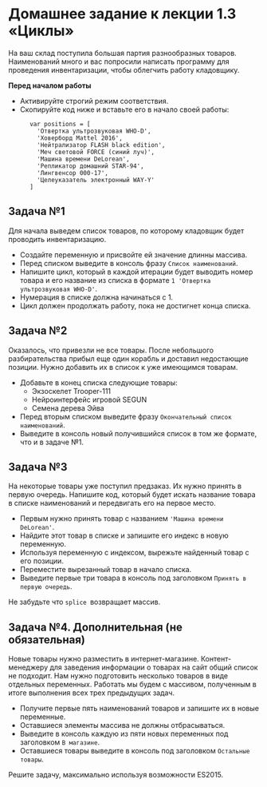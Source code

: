 # Домашнее задание к лекции 1.3 «Циклы»
На ваш склад поступила большая партия разнообразных товаров. Наименований много и вас попросили написать программу для проведения инвентаризации, чтобы облегчить работу кладовщику.

**Перед началом работы**

* Активируйте строгий режим соответствия.
* Скопируйте код ниже и вставьте его в начало своей работы:
```
      var positions = [
        'Отвертка ультрозвуковая WHO-D',
        'Ховерборд Mattel 2016',
        'Нейтрализатор FLASH black edition',
        'Меч световой FORCE (синий луч)',
        'Машина времени DeLorean',
        'Репликатор домашний STAR-94',
        'Лингвенсор 000-17',
        'Целеуказатель электронный WAY-Y'
      ]
```    

## Задача №1

Для начала выведем список товаров, по которому кладовщик будет проводить инвентаризацию.

* Создайте переменную и присвойте ей значение длинны массива.
* Перед списком выведите в консоль фразу `Список наименований`.
* Напишите цикл, который в каждой итерации будет выводить номер товара и его название из списка в формате `1 'Отвертка ультрозвуковая WHO-D'`.
* Нумерация в списке должна начинаться с 1.
* Цикл должен продолжать работу, пока не достигнет конца списка.

## Задача №2

Оказалось, что привезли не все товары. После небольшого разбирательства прибыл еще один корабль и доставил недостающие позиции. Нужно добавить их в список к уже имеющимся товарам.
* Добавьте в конец списка следующие товары:
    * Экзоскелет Trooper-111
    * Нейроинтерфейс игровой SEGUN
    * Семена дерева Эйва
* Перед вторым списком выведите фразу `Окончательный список наименований`.
* Выведите в консоль новый получившийся список в том же формате, что и в задаче №1.

## Задача №3

На некоторые товары уже поступил предзаказ. Их нужно принять в первую очередь. Напишите код, который будет искать название товара в списке наименований и передвигать его на первое место.

* Первым нужно принять товар с названием `'Машина времени DeLorean'`.
* Найдите этот товар в списке и запишите его индекс в новую переменную.
* Используя переменную с индексом, вырежьте найденный товар с его позиции.
* Переместите вырезанный товар в начало списка.
* Выведите первые три товара в консоль под заголовком `Принять в первую очередь`.

Не забудьте что `splice `возвращает массив.

## Задача №4. Дополнительная (не обязательная)

Новые товары нужно разместить в интернет-магазине. Контент-менеджеру для заведения информации о товарах на сайт общий список не подходит. Нам нужно подготовить несколько товаров в виде отдельных переменных. Работать мы будем с массивом, полученным в итоге выполнения всех трех предыдущих задач.

* Получите первые пять наименований товаров и запишите их в новые переменные.
* Оставшиеся элементы массива не должны отбрасываться.
* Выведите в консоль каждую из пяти новых переменных под заголовком `В магазине`.
* Оставшиеся товары выведите в консоль под заголовком `Остальные товары`.

Решите задачу, максимально используя возможности ES2015.
